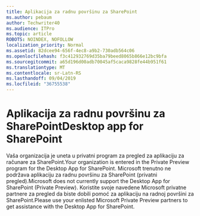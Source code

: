 ```yaml
---
title: Aplikacija za radnu površinu za SharePoint
ms.author: pebaum
author: Techwriter40
ms.audience: ITPro
ms.topic: article
ROBOTS: NOINDEX, NOFOLLOW
localization_priority: Normal
ms.assetid: 82dcee94-656f-4ec8-a9b2-730adb564c06
ms.openlocfilehash: f3c412932769d35ba79beed8065b866e12bc9bfa
ms.sourcegitcommit: a65d196d00adb70045af5caca9828fe44b951f61
ms.translationtype: MT
ms.contentlocale: sr-Latn-RS
ms.lasthandoff: 09/04/2019
ms.locfileid: "36755538"
---
```

# <a name="desktop-app-for-sharepoint"></a><span data-ttu-id="655b0-102">Aplikacija za radnu površinu za SharePoint</span><span class="sxs-lookup"><span data-stu-id="655b0-102">Desktop app for SharePoint</span></span>

<span data-ttu-id="655b0-103">Vaša organizacija je uneta u privatni program za pregled za aplikaciju za računare za SharePoint.</span><span class="sxs-lookup"><span data-stu-id="655b0-103">Your organization is entered in the Private Preview program for the Desktop App for SharePoint.</span></span> <span data-ttu-id="655b0-104">Microsoft trenutno ne podržava aplikaciju za radnu površinu za SharePoint (privatni pregled).</span><span class="sxs-lookup"><span data-stu-id="655b0-104">Microsoft does not currently support the Desktop App for SharePoint (Private Preview).</span></span> <span data-ttu-id="655b0-105">Koristite svoje navedene Microsoft privatne partnere za pregled da biste dobili pomoć za aplikaciju na radnoj površini za SharePoint.</span><span class="sxs-lookup"><span data-stu-id="655b0-105">Please use your enlisted Microsoft Private Preview partners to get assistance with the Desktop App for SharePoint.</span></span>
